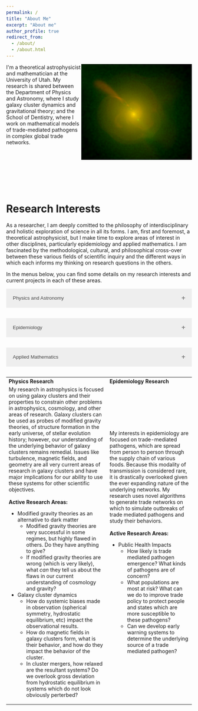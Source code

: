 ```yaml
---
permalink: /
title: "About Me"
excerpt: "About me"
author_profile: true
redirect_from: 
  - /about/
  - /about.html
---
```

<style>
.accordion {
  background-color: #eee;
  color: #444;
  cursor: pointer;
  padding: 18px;
  width: 100%;
  text-align: left;
  border: none;
  outline: none;
  transition: 0.4s;
}

/* Add a background color to the button if it is clicked on (add the .active class with JS), and when you move the mouse over it (hover) */
.active, .accordion:hover {
  background-color: #ccc;
}

/* Style the accordion panel. Note: hidden by default */
.panel {
  padding: 0 18px;
  background-color: white;
  max-height: 0;
  overflow: hidden;
  transition: max-height 0.2s ease-out;
}
.accordion:after {
  content: '\02795'; /* Unicode character for "plus" sign (+) */
  font-size: 13px;
  color: #777;
  float: right;
  margin-left: 5px;
}

.active:after {
  content: "\2796"; /* Unicode character for "minus" sign (-) */
}
</style>



<div class="container">
  <div class="image">
    <img src="../images/dm-cover-image.png" alt="Coma Cluster Image" width=300 style="float:right"/>
  </div>
  <div class="text">
    <p>
   I'm a theoretical astrophysicist and mathematician at the University of Utah. My research is shared between the Department of Physics
and Astronomy, where I study galaxy cluster dynamics and gravitational theory; and the School of Dentistry, where I work on mathematical models
of trade-mediated pathogens in complex global trade networks. 
  </p>
  </div>
</div>
<br>
<br>
<br>
<br>
<br>
<br>


Research Interests
==================

As a researcher, I am deeply comitted to the philosophy of interdisciplinary and holistic exploration of science in all its
forms. I am, first and foremost, a theoretical astrophysicist, but I make time to explore areas of interest in other disciplines, particularly
epidemiology and applied mathematics. I am fascinated by the methodological, cultural, and philosophical cross-over between
these various fields of scientific inquiry and the different ways in which each informs my thinking on research questions in the others.

In the menus below, you can find some details on my research interests and current projects in each of these areas.

<button class="accordion">Physics and Astronomy</button>
<div class="panel">
  <p>Lorem ipsum...</p>
</div>

<button class="accordion">Epidemiology</button>
<div class="panel">
  <p>Lorem ipsum...</p>
</div>

<button class="accordion">Applied Mathematics</button>
<div class="panel">
  <p>Lorem ipsum...</p>
</div>




<div align="center">
    <table >
     <tr>
        <td><b>Physics Research</b></td>
        <td><b>Epidemiology Research</b></td>
     </tr>
     <tr>
<td>
My research in astrophysics is focused on using galaxy clusters and their properties to constrain other problems in
astrophysics, cosmology, and other areas of research. Galaxy clusters can be used as probes of modified gravity theories, of structure formation
in the early universe, of stellar evolution history; however, our understanding of the underlying behavior of galaxy clusters remains remedial. Issues like turbulence, magnetic fields, and geometry are all 
very current areas of research in galaxy clusters and have major implications for our ability to use these systems for other scientific objectives.<br>
<br>
<b>Active Research Areas:</b><br>
<ul>
<li>Modified gravity theories as an alternative to dark matter
<ul>
<li>
Modified gravity theories are very successful in some regimes, but highly flawed in others. Do they have anything to give?
</li>
<li>
If modified gravity theories are wrong (which is very likely), what <i>can</i> they tell us about the flaws in our current understanding of cosmology and gravity?
</li>
</ul>
</li>
<li>
Galaxy cluster dynamics
<ul>
<li>
How do systemic biases made in observation (spherical symmetry, hydrostatic equilibrium, etc) impact the observational results.
</li>
<li>
How do magnetic fields in galaxy clusters form, what is their behavior, and how do they impact the behavior of the cluster.
</li>
<li>
In cluster mergers, how relaxed are the resultant systems? Do we overlook gross deviation from hydrostatic equilibrium in systems which do
not look obviously perterbed?
</li>
</ul>
</li>
</ul>
</td>
<td>
My interests in epidemiology are focused on trade-mediated pathogens, which are spread from person to person through the 
supply chain of various foods. Because this modality of transmission is considered rare, it is drastically overlooked given the ever
expanding nature of the underlying networks. My research uses novel algorithms to generate trade networks on which to simulate 
outbreaks of trade mediated pathogens and study their behaviors.
<br>
<br>
<b>Active Research Areas:</b><br>
<ul>
<li> Public Health Impacts
<ul>
<li>
How likely is trade mediated pathogen emergence? What kinds of pathogens are of concern?
</li>
<li>
What populations are most at risk? What can we do to improve trade policy to protect people and states which are more susceptible
to these pathogens?
</li>
<li>
Can we develop early warning systems to determine the underlying source of a trade mediated pathogen?
</li>
</ul>
</li>

</ul>
</td>
     </tr>
    </table>
    </div>

<script>
var acc = document.getElementsByClassName("accordion");
var i;

for (i = 0; i < acc.length; i++) {
  acc[i].addEventListener("click", function() {
    this.classList.toggle("active");
    var panel = this.nextElementSibling;
    if (panel.style.maxHeight) {
      panel.style.maxHeight = null;
    } else {
      panel.style.maxHeight = panel.scrollHeight + "px";
    }
  });
}
</script>